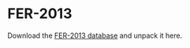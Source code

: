 # FER-2013

Download the [FER-2013 database](https://www.kaggle.com/c/challenges-in-representation-learning-facial-expression-recognition-challenge/data) 
and unpack it here.
